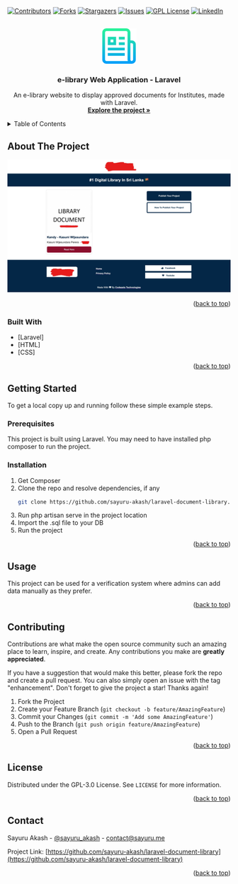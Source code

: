 <div id="top"></div>

[![Contributors][contributors-shield]][contributors-url]
[![Forks][forks-shield]][forks-url]
[![Stargazers][stars-shield]][stars-url]
[![Issues][issues-shield]][issues-url]
[![GPL License][license-shield]][license-url]
[![LinkedIn][linkedin-shield]][linkedin-url]



<!-- PROJECT LOGO -->
<br />
<div align="center">
  <a href="https://github.com/sayuru-akash/laravel-document-library/">
    <img src="images/logo.png" alt="Logo" width="80" height="80">
  </a>

<h3 align="center">e-library Web Application - Laravel</h3>

  <p align="center">
    An e-library website to display approved documents for Institutes, made with Laravel.
    <br />
    <a href="https://github.com/sayuru-akash/laravel-document-library/"><strong>Explore the project »</strong></a>
    <br />
  </p>
</div>



<!-- TABLE OF CONTENTS -->
<details>
  <summary>Table of Contents</summary>
  <ol>
    <li>
      <a href="#about-the-project">About The Project</a>
      <ul>
        <li><a href="#built-with">Built With</a></li>
      </ul>
    </li>
    <li>
      <a href="#getting-started">Getting Started</a>
      <ul>
        <li><a href="#prerequisites">Prerequisites</a></li>
        <li><a href="#installation">Installation</a></li>
      </ul>
    </li>
    <li><a href="#usage">Usage</a></li>
    <li><a href="#contributing">Contributing</a></li>
    <li><a href="#license">License</a></li>
    <li><a href="#contact">Contact</a></li>
  </ol>
</details>



<!-- ABOUT THE PROJECT -->
## About The Project

[![Product Name Screen Shot][product-screenshot]](https://github.com/sayuru-akash/laravel-document-library)

<p align="right">(<a href="#top">back to top</a>)</p>



### Built With

* [Laravel]
* [HTML]
* [CSS]

<p align="right">(<a href="#top">back to top</a>)</p>



<!-- GETTING STARTED -->
## Getting Started

To get a local copy up and running follow these simple example steps.

### Prerequisites

This project is built using Laravel. You may need to have installed php composer to run the project.

### Installation

1. Get Composer
2. Clone the repo and resolve dependencies, if any
   ```sh
   git clone https://github.com/sayuru-akash/laravel-document-library.git
   ```
3. Run php artisan serve in the project location
4. Import the .sql file to your DB
5. Run the project


<p align="right">(<a href="#top">back to top</a>)</p>



<!-- USAGE EXAMPLES -->
## Usage

This project can be used for a verification system where admins can add data manually as they prefer.

<p align="right">(<a href="#top">back to top</a>)</p>




<!-- CONTRIBUTING -->
## Contributing

Contributions are what make the open source community such an amazing place to learn, inspire, and create. Any contributions you make are **greatly appreciated**.

If you have a suggestion that would make this better, please fork the repo and create a pull request. You can also simply open an issue with the tag "enhancement".
Don't forget to give the project a star! Thanks again!

1. Fork the Project
2. Create your Feature Branch (`git checkout -b feature/AmazingFeature`)
3. Commit your Changes (`git commit -m 'Add some AmazingFeature'`)
4. Push to the Branch (`git push origin feature/AmazingFeature`)
5. Open a Pull Request

<p align="right">(<a href="#top">back to top</a>)</p>



<!-- LICENSE -->
## License

Distributed under the GPL-3.0 License. See `LICENSE` for more information.

<p align="right">(<a href="#top">back to top</a>)</p>



<!-- CONTACT -->
## Contact

Sayuru Akash - [@sayuru_akash](https://twitter.com/sayuru_akash) - contact@sayuru.me

Project Link: [https://github.com/sayuru-akash/laravel-document-library](https://github.com/sayuru-akash/laravel-document-library)

<p align="right">(<a href="#top">back to top</a>)</p>



<!-- MARKDOWN LINKS & IMAGES -->
<!-- https://www.markdownguide.org/basic-syntax/#reference-style-links -->
[contributors-shield]: https://img.shields.io/github/contributors/sayuru-akash/laravel-document-library.svg?style=for-the-badge
[contributors-url]: https://github.com/sayuru-akash/laravel-document-library/graphs/contributors
[forks-shield]: https://img.shields.io/github/forks/sayuru-akash/laravel-document-library.svg?style=for-the-badge
[forks-url]: https://github.com/sayuru-akash/laravel-document-library/network/members
[stars-shield]: https://img.shields.io/github/stars/sayuru-akash/laravel-document-library.svg?style=for-the-badge
[stars-url]: https://github.com/sayuru-akash/laravel-document-library/stargazers
[issues-shield]: https://img.shields.io/github/issues/sayuru-akash/laravel-document-library.svg?style=for-the-badge
[issues-url]: https://github.com/sayuru-akash/laravel-document-library/issues
[license-shield]: https://img.shields.io/github/license/sayuru-akash/laravel-document-library.svg?style=for-the-badge
[license-url]: https://github.com/sayuru-akash/laravel-document-library/blob/main/LICENSE
[linkedin-shield]: https://img.shields.io/badge/-LinkedIn-black.svg?style=for-the-badge&logo=linkedin&colorB=555
[linkedin-url]: https://linkedin.com/in/sayuru_akash
[product-screenshot]: images/screenshot.png
